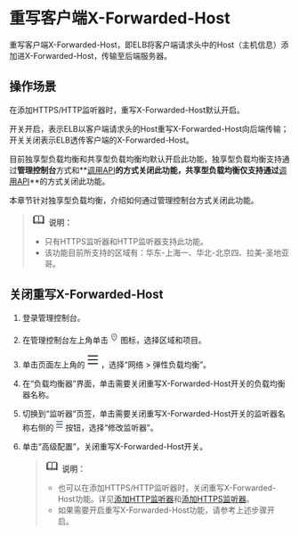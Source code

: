 # 重写客户端X-Forwarded-Host<a name="elb_ug_jt_0020"></a>

重写客户端X-Forwarded-Host，即ELB将客户端请求头中的Host（主机信息）添加进X-Forwarded-Host，传输至后端服务器。

## 操作场景<a name="section1010186125812"></a>

在添加HTTPS/HTTP监听器时，重写X-Forwarded-Host默认开启。

开关开启，表示ELB以客户端请求头的Host重写X-Forwarded-Host向后端传输；开关关闭表示ELB透传客户端的X-Forwarded-Host。

目前独享型负载均衡和共享型负载均衡均默认开启此功能，独享型负载均衡支持通过**管理控制台**方式和**[调用API](https://support.huaweicloud.com/api-elb/UpdateListener.html)**的方式关闭此功能，共享型负载均衡仅支持通过**[调用API](https://support.huaweicloud.com/api-elb/elb_qy_jt_0004.html)**的方式关闭此功能。

本章节针对独享型负载均衡，介绍如何通过管理控制台方式关闭此功能。

>![](public_sys-resources/icon-note.gif) **说明：** 
>-   只有HTTPS监听器和HTTP监听器支持此功能。
>-   该功能目前所支持的区域有：华东-上海一、华北-北京四、拉美-圣地亚哥。

## 关闭重写X-Forwarded-Host<a name="section131086155812"></a>

1.  登录管理控制台。
2.  在管理控制台左上角单击![](figures/icon-region.png)图标，选择区域和项目。
3.  单击页面左上角的![](figures/icon-position.png)，选择“网络 \> 弹性负载均衡”。
4.  在“负载均衡器”界面，单击需要关闭重写X-Forwarded-Host开关的负载均衡器名称。
5.  切换到“监听器”页签，单击需要关闭重写X-Forwarded-Host开关的监听器名称右侧的![](figures/zh-cn_image_0000001170790116.png)按钮，选择“修改监听器”。
6.  单击“高级配置”，关闭重写X-Forwarded-Host开关。

    >![](public_sys-resources/icon-note.gif) **说明：** 
    >-   也可以在添加HTTPS/HTTP监听器时，关闭重写X-Forwarded-Host功能。详见[添加HTTP监听器](添加HTTP监听器.md)和[添加HTTPS监听器](添加HTTPS监听器.md)。
    >-   如果需要开启重写X-Forwarded-Host功能，请参考上述步骤开启。



